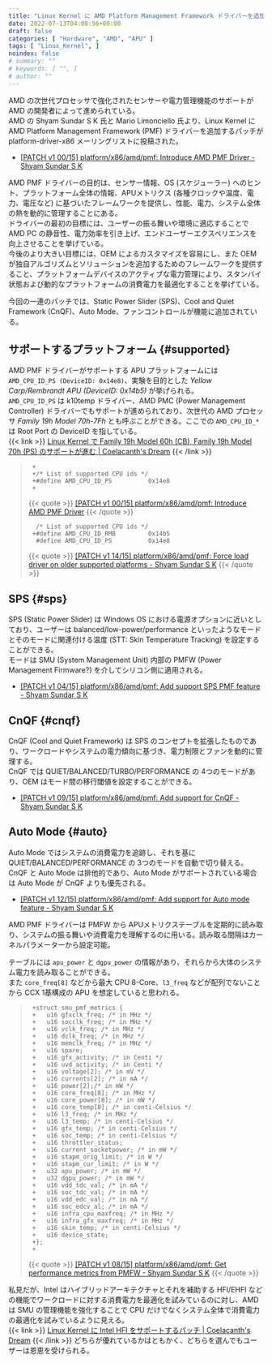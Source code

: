 ```yaml
---
title: "Linux Kernel に AMD Platform Management Framework ドライバーを追加するパッチが投稿される"
date: 2022-07-13T04:08:56+09:00
draft: false
categories: [ "Hardware", "AMD", "APU" ]
tags: [ "Linux_Kernel", ]
noindex: false
# summary: ""
# keywords: [ "", ]
# author: ""
---
```


AMD の次世代プロセッサで強化されたセンサーや電力管理機能のサポートが AMD の開発者によって進められている。  
AMD の Shyam Sundar S K 氏と Mario Limonciello 氏より、Linux Kernel に AMD Platform Management Framework (PMF) ドライバーを追加するパッチが platform-driver-x86 メーリングリストに投稿された。  

 * [[PATCH v1 00/15] platform/x86/amd/pmf: Introduce AMD PMF Driver - Shyam Sundar S K](https://lore.kernel.org/platform-driver-x86/20220712145847.3438544-1-Shyam-sundar.S-k@amd.com/)

AMD PMF ドライバーの目的は、センサー情報、OS (スケジューラー) へのヒント、プラットフォーム全体の情報、APUメトリクス (各種クロックや温度、電力、電圧など) に基づいたフレームワークを提供し、性能、電力、システム全体の熱を動的に管理することにある。  
ドライバーの最初の目標には、ユーザーの振る舞いや環境に適応することで AMD PC の静音性、電力効率を引き上げ、エンドユーザーエクスペリエンスを向上させることを挙げている。  
今後のより大きい目標には、OEM によるカスタマイズを容易にし、また OEM が独自アルゴリズムとソリューションを追加するためのフレームワークを提供すること、プラットフォームデバイスのアクティブな電力管理により、スタンバイ状態および動的なプラットフォームの消費電力を最適化することを挙げている。  

今回の一連のパッチでは、Static Power Slider (SPS)、Cool and Quiet Framework (CnQF)、Auto Mode、ファンコントロールが機能に追加されている。  

## サポートするプラットフォーム {#supported}
AMD PMF ドライバーがサポートする APU プラットフォームには `AMD_CPU_ID_PS (DeviceID: 0x14e8)`、実験を目的とした *Yellow Carp/Rembrandt APU (DeviceID: 0x14b5)* が挙げられる。  
`AMD_CPU_ID_PS` は k10temp ドライバー、AMD PMC (Power Management Controller) ドライバーでもサポートが進められており、次世代の AMD プロセッサ *Family 19h Model 70h-7Fh* とも呼ぶことができる。ここでの `AMD_CPU_ID_*` は Root Port の DeviceID を指している。  
{{< link >}} [Linux Kernel で Family 19h Model 60h (CB), Family 19h Model 70h (PS) のサポートが進む | Coelacanth's Dream](/posts/2022/07/10/fam19h-60h-70h/) {{< /link >}}

 > 		+
 > 		+/* List of supported CPU ids */
 > 		+#define AMD_CPU_ID_PS			0x14e8
 > 		+
 >
 > {{< quote >}} [[PATCH v1 00/15] platform/x86/amd/pmf: Introduce AMD PMF Driver](https://lore.kernel.org/platform-driver-x86/20220712145847.3438544-1-Shyam-sundar.S-k@amd.com/T/#m1acde5ada3349464a899bbb28f30748475733eb0) {{< /quote >}}
 >
 > 		 /* List of supported CPU ids */
 > 		+#define AMD_CPU_ID_RMB			0x14b5
 > 		 #define AMD_CPU_ID_PS			0x14e8
 >
 > {{< quote >}} [[PATCH v1 14/15] platform/x86/amd/pmf: Force load driver on older supported platforms - Shyam Sundar S K](https://lore.kernel.org/platform-driver-x86/20220712145847.3438544-15-Shyam-sundar.S-k@amd.com/) {{< /quote >}}

## SPS {#sps}
SPS (Static Power Slider) は Windows OS における電源オプションに近いとしており、ユーザーは balanced/low-power/performance といったようなモードとそのモードに関連付ける温度 (STT: Skin Temperature Tracking) を設定することができる。  
モードは SMU (System Management Unit) 内部の PMFW (Power Management Firmware?) を介してシリコン側に適用される。  

 * [[PATCH v1 04/15] platform/x86/amd/pmf: Add support SPS PMF feature - Shyam Sundar S K](https://lore.kernel.org/platform-driver-x86/20220712145847.3438544-5-Shyam-sundar.S-k@amd.com/)

## CnQF {#cnqf}
CnQF (Cool and Quiet Framework) は SPS のコンセプトを拡張したものであり、ワークロードやシステムの電力傾向に基づき、電力制限とファンを動的に管理する。  
CnQF では QUIET/BALANCED/TURBO/PERFORMANCE の 4つのモードがあり、OEM はモード間の移行閾値を設定することができる。  

 * [[PATCH v1 09/15] platform/x86/amd/pmf: Add support for CnQF - Shyam Sundar S K](https://lore.kernel.org/platform-driver-x86/20220712145847.3438544-10-Shyam-sundar.S-k@amd.com/)

## Auto Mode {#auto}
Auto Mode ではシステムの消費電力を追跡し、それを基に QUIET/BALANCED/PERFORMANCE の 3つのモードを自動で切り替える。  
CnQF と Auto Mode は排他的であり、Auto Mode がサポートされている場合は Auto Mode が CnQF よりも優先される。  

 * [[PATCH v1 12/15] platform/x86/amd/pmf: Add support for Auto mode feature - Shyam Sundar S K](https://lore.kernel.org/platform-driver-x86/20220712145847.3438544-13-Shyam-sundar.S-k@amd.com/)

AMD PMF ドライバーは PMFW から APUメトリクステーブルを定期的に読み取り、システムの振る舞いや消費電力を理解するのに用いる。読み取る間隔はカーネルパラメーターから設定可能。  

テーブルには `apu_power` と `dgpu_power` の情報があり、それらから大体のシステム電力を読み取ることができる。  
また `core_freq[8]` などから最大 CPU 8-Core、`l3_freq` などが配列でないことから CCX 1基構成の APU を想定していると思われる。  

 > 		+struct smu_pmf_metrics {
 > 		+	u16 gfxclk_freq; /* in MHz */
 > 		+	u16 socclk_freq; /* in MHz */
 > 		+	u16 vclk_freq; /* in MHz */
 > 		+	u16 dclk_freq; /* in MHz */
 > 		+	u16 memclk_freq; /* in MHz */
 > 		+	u16 spare;
 > 		+	u16 gfx_activity; /* in Centi */
 > 		+	u16 uvd_activity; /* in Centi */
 > 		+	u16 voltage[2]; /* in mV */
 > 		+	u16 currents[2]; /* in mA */
 > 		+	u16 power[2];/* in mW */
 > 		+	u16 core_freq[8]; /* in MHz */
 > 		+	u16 core_power[8]; /* in mW */
 > 		+	u16 core_temp[8]; /* in centi-Celsius */
 > 		+	u16 l3_freq; /* in MHz */
 > 		+	u16 l3_temp; /* in centi-Celsius */
 > 		+	u16 gfx_temp; /* in centi-Celsius */
 > 		+	u16 soc_temp; /* in centi-Celsius */
 > 		+	u16 throttler_status;
 > 		+	u16 current_socketpower; /* in mW */
 > 		+	u16 stapm_orig_limit; /* in W */
 > 		+	u16 stapm_cur_limit; /* in W */
 > 		+	u32 apu_power; /* in mW */
 > 		+	u32 dgpu_power; /* in mW */
 > 		+	u16 vdd_tdc_val; /* in mA */
 > 		+	u16 soc_tdc_val; /* in mA */
 > 		+	u16 vdd_edc_val; /* in mA */
 > 		+	u16 soc_edcv_al; /* in mA */
 > 		+	u16 infra_cpu_maxfreq; /* in MHz */
 > 		+	u16 infra_gfx_maxfreq; /* in MHz */
 > 		+	u16 skin_temp; /* in centi-Celsius */
 > 		+	u16 device_state;
 > 		+};
 > 		+
 >
 > {{< quote >}} [[PATCH v1 08/15] platform/x86/amd/pmf: Get performance metrics from PMFW - Shyam Sundar S K](https://lore.kernel.org/platform-driver-x86/20220712145847.3438544-9-Shyam-sundar.S-k@amd.com/) {{< /quote >}}

私見だが、Intel はハイブリッドアーキテクチャとそれを補助する HFI/EHFI などの機能でワークロードに対する消費電力を最適化を試みているのに対し、AMD は SMU の管理機能を強化することで CPU だけでなくシステム全体で消費電力の最適化を試みているように見える。  
{{< link >}} [Linux Kernel に Intel HFI をサポートするパッチ | Coelacanth's Dream](h/posts/2022/01/02/intel-hfi/) {{< /link >}}
どちらが優れているかはともかく、どちらを選んでもユーザーは恩恵を受けられる。  
